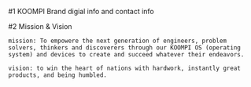 #1 KOOMPI Brand
    digial info and contact info

#2 Mission & Vision

    mission: To empowere the next generation of engineers, problem solvers, thinkers and discoverers through our KOOMPI OS (operating system) and devices to create and succeed whatever their endeavors. 

    vision: to win the heart of nations with hardwork, instantly great products, and being humbled.

